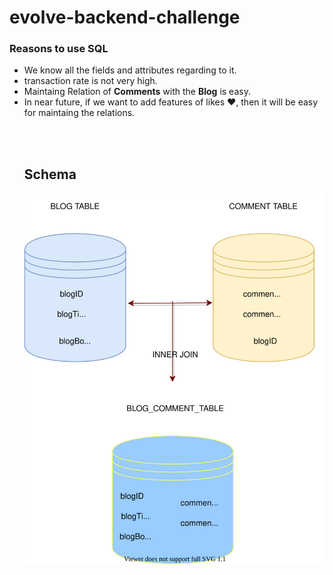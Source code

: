 # evolve-backend-challenge

<h3> Reasons to use SQL </h3>
<ul>
  <li> We know all the fields and attributes regarding to it. </li>
  <li> transaction rate is not very high. </li>
  <li> Maintaing Relation of <strong>Comments</strong> with the <strong>Blog</strong> is easy. </li>
  <li> In near future, if we want to add features of likes &#10084;, then it will be easy for maintaing the relations. </li>

  <br> <br>

  <h2> Schema </h2>
  <img src="https://raw.githubusercontent.com/pranjalshikhar/evolv-backend/9de891d26583ce2a5ad41767b8b9871863c02636/schema.svg" />